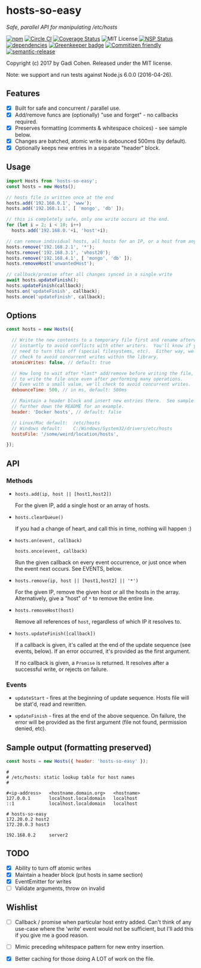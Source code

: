 # hosts-so-easy

*Safe, parallel API for manipulating /etc/hosts*

[![npm](https://img.shields.io/npm/v/hosts-so-easy.svg?maxAge=2592000)](https://www.npmjs.com/package/hosts-so-easy)
[![Circle CI](https://circleci.com/gh/gadicc/node-hosts-so-easy.svg?style=shield)](https://circleci.com/gh/gadicc/node-hosts-so-easy)
[![Coverage Status](https://coveralls.io/repos/github/gadicc/node-hosts-so-easy/badge.svg?branch=master)](https://coveralls.io/github/gadicc/node-hosts-so-easy?branch=master)
![MIT License](https://img.shields.io/badge/license-MIT-blue.svg)
[![NSP Status](https://nodesecurity.io/orgs/gadi-personal/projects/f0ac8a50-c9e0-488c-8265-231695ad306d/badge)](https://nodesecurity.io/orgs/gadi-personal/projects/f0ac8a50-c9e0-488c-8265-231695ad306d)
[![dependencies](https://david-dm.org/gadicc/node-hosts-so-easy.svg)](https://david-dm.org/gadicc/node-hosts-so-easy)
[![Greenkeeper badge](https://badges.greenkeeper.io/gadicc/node-hosts-so-easy.svg)](https://greenkeeper.io/)
[![Commitizen friendly](https://img.shields.io/badge/commitizen-friendly-brightgreen.svg)](http://commitizen.github.io/cz-cli/)
[![semantic-release](https://img.shields.io/badge/%20%20%F0%9F%93%A6%F0%9F%9A%80-semantic--release-e10079.svg?style=plastic)](https://github.com/semantic-release/semantic-release)

Copyright (c) 2017 by Gadi Cohen.  Released under the MIT license.

Note: we support and run tests against Node.js 6.0.0 (2016-04-26).

## Features

  * [X] Built for safe and concurrent / parallel use.
  * [X] Add/remove funcs are (optionally) "use and forget" - no callbacks required.
  * [X] Preserves formatting (comments & whitespace choices) - see sample below.
  * [X] Changes are batched, atomic write is debounced 500ms (by default).
  * [X] Optionally keeps new entries in a separate "header" block.

## Usage

```js
import Hosts from 'hosts-so-easy';
const hosts = new Hosts();

// hosts file is written once at the end
hosts.add('192.168.0.1', 'www');
hosts.add('192.168.1.1', [ 'mongo', 'db' ]);

// this is completely safe, only one write occurs at the end.
for (let i = 2; i < 10; i++)
  hosts.add('192.168.0.'+i, 'host'+i);

// can remove individual hosts, all hosts for an IP, or a host from any IP
hosts.remove('192.168.2.1', '*');
hosts.remove('192.168.3.1', 'vhost20');
hosts.remove('192.168.4.1', [ 'mongo', 'db' ]);
hosts.removeHost('unwantedHost');

// callback/promise after all changes synced in a single write
await hosts.updateFinish();
hosts.updateFinish(callback);
hosts.on('updateFinish', callback);
hosts.once('updateFinish', callback);
```

## Options

```js
const hosts = new Hosts({

  // Write the new contents to a temporary file first and rename afterwards
  // instantly to avoid conflicts with other writers.  You'll know if you
  // need to turn this off (special filesystems, etc).  Either way, we always
  // check to avoid concurrent writes within the library.
  atomicWrites: false, // default: true

  // How long to wait after *last* add/remove before writing the file,
  // to write the file once even after performing many operations.
  // Even with a small value, we'll check to avoid concurrent writes.
  debounceTime: 500, // in ms, default: 500ms

  // Maintain a header block and insert new entries there.  See sample output
  // further down the README for an example.
  header: 'Docker hosts', // default: false

  // Linux/Mac default:  /etc/hosts
  // Windows default:    C:/Windows/System32/drivers/etc/hosts
  hostsFile: '/some/weird/location/hosts',

});
```

## API

### Methods

* `hosts.add(ip, host || [host1,host2])`

  For the given IP, add a single host or an array of hosts.

* `hosts.clearQueue()`

  If you had a change of heart, and call this in time, nothing will happen :)

* `hosts.on(event, callback)`

  `hosts.once(event, callback)`

  Run the given callback on every event occurrence, or just once when the event
  next occurs.  See EVENTS, below.

* `hosts.remove(ip, host || [host1,host2] || '*')`

  For the given IP, remove the given host or all the hosts in the array.
  Alternatively, give a "host" of `*` to remove the entire line.

* `hosts.removeHost(host)`

  Remove all references of `host`, regardless of which IP it resolves to.

* `hosts.updateFinish([callback])`

  If a callback is given, it's called at the end of the update sequence (see
  events, below).  If an error occurred, it's provided as the first argument.

  If no callback is given, a `Promise` is returned.  It resolves after a
  successful write, or rejects on failure.

### Events

* `updateStart` - fires at the beginning of update sequence.  Hosts file will
  be stat'd, read and rewritten.

* `updateFinish` - fires at the end of the above sequence.  On failure, the
  error will be provided as the first argument (file not found, permission
  denied, etc).

## Sample output (formatting preserved)

```js
const hosts = new Hosts({ header: 'hosts-so-easy' });
```

```
#
# /etc/hosts: static lookup table for host names
#

#<ip-address>   <hostname.domain.org>   <hostname>
127.0.0.1       localhost.localdomain   localhost
::1             localhost.localdomain   localhost

# hosts-so-easy
172.20.0.2 host2
172.20.0.3 host3

192.168.0.2     server2
```

## TODO

  * [X] Ability to turn off atomic writes
  * [X] Maintain a header block (put hosts in same section)
  * [X] EventEmitter for writes
  * [ ] Validate arguments, throw on invalid

## Wishlist

  * [ ] Callback / promise when particular host entry added.  Can't think of
        any use-case where the 'write' event would not be sufficient, but I'll
        add this if you give me a good reason.

  * [ ] Mimic preceding whitespace pattern for new entry insertion.

  * [X] Better caching for those doing A LOT of work on the file.
